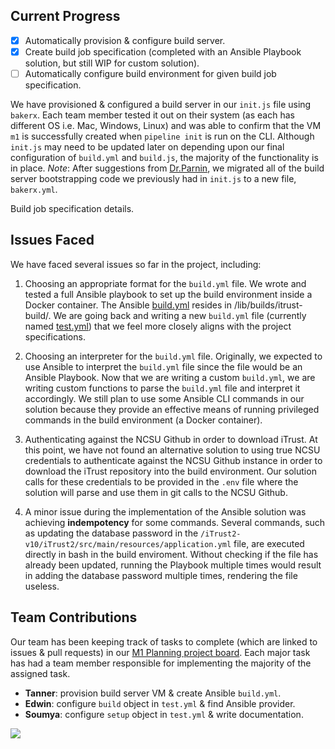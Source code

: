 
## Current Progress
* [x] Automatically provision & configure build server.
* [x] Create build job specification (completed with an Ansible Playbook solution, but still WIP for custom solution).
* [ ] Automatically configure build environment for given build job specification.

We have provisioned & configured a build server in our `init.js` file using `bakerx`. Each team member tested it out on their system (as each has different OS i.e. Mac, Windows, Linux) and was able to confirm that the VM `m1` is successfully created when `pipeline init` is run on the CLI. Although `init.js` may need to be updated later on depending upon our final configuration of `build.yml` and `build.js`, the majority of the functionality is in place. *Note*: After suggestions from [Dr.Parnin](https://github.ncsu.edu/CSC-DevOps-S22/DEVOPS-10/pull/13#issuecomment-91230), we migrated all of the build server bootstrapping code we previously had in `init.js` to a new file, `bakerx.yml`.

Build job specification details.

## Issues Faced
We have faced several issues so far in the project, including:

1. Choosing an appropriate format for the ```build.yml``` file. We wrote and tested a full Ansible playbook to set up the build environment inside a Docker container. The Ansible [build.yml](https://github.ncsu.edu/CSC-DevOps-S22/DEVOPS-10/blob/main/lib/builds/itrust-build/build.yml) resides in /lib/builds/itrust-build/. We are going back and writing a new ```build.yml``` file (currently named [test.yml](https://github.ncsu.edu/CSC-DevOps-S22/DEVOPS-10/blob/main/test.yml)) that we feel more closely aligns with the project specifications.

2. Choosing an interpreter for the ```build.yml``` file. Originally, we expected to use Ansible to interpret the ```build.yml``` file since the file would be an Ansible Playbook. Now that we are writing a custom ```build.yml```, we are writing custom functions to parse the ```build.yml``` file and interpret it accordingly. We still plan to use some Ansible CLI commands in our solution because they provide an effective means of running privileged commands in the build environment (a Docker container). 

3. Authenticating against the NCSU Github in order to download iTrust. At this point, we have not found an alternative solution to using true NCSU credentials to authenticate against the NCSU Github instance in order to download the iTrust repository into the build environment. Our solution calls for these credentials to be provided in the `.env` file where the solution will parse and use them in git calls to the NCSU Github.

4. A minor issue during the implementation of the Ansible solution was achieving **indempotency** for some commands. Several commands, such as updating the database password in the ```/iTrust2-v10/iTrust2/src/main/resources/application.yml``` file, are executed directly in bash in the build enviroment. Without checking if the file has already been updated, running the Playbook multiple times would result in adding the database password multiple times, rendering the file useless.

## Team Contributions
Our team has been keeping track of tasks to complete (which are linked to issues & pull requests) in our [M1 Planning project board](https://github.ncsu.edu/CSC-DevOps-S22/DEVOPS-10/projects/1). Each major task has had a team member responsible for implementing the majority of the assigned task.
* **Tanner**: provision build server VM & create Ansible `build.yml`.
* **Edwin**: configure `build` object in `test.yml` & find Ansible provider.
* **Soumya**: configure `setup` object in `test.yml` & write documentation.

<img src="https://github.ncsu.edu/CSC-DevOps-S22/DEVOPS-10/blob/main/img/projectBoard.png">
